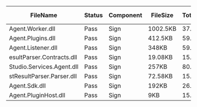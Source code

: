 ﻿ | FileName                  | Status | Component | FileSize | TotalTime(sec) | Upload(sec) | Submit(sec) | SignWait(sec) | Retry Count | 
 |---------------------------|--------|-----------|----------|----------------|-------------|-------------|---------------|-------------|
 | Agent.Worker.dll          | Pass   | Sign      | 1002.5KB | 37.97          | 0.98        | 0.33        | 36.32         | 0           | 
 | Agent.Plugins.dll         | Pass   | Sign      | 412.5KB  | 59.82          | 0.78        | 0.52        | 58.16         | 0           | 
 | Agent.Listener.dll        | Pass   | Sign      | 348KB    | 59.82          | 0.78        | 0.31        | 58.16         | 0           | 
 | esultParser.Contracts.dll | Pass   | Sign      | 19.08KB  | 15.47          | 0.56        | 0.48        | 13.82         | 0           | 
 | Studio.Services.Agent.dll | Pass   | Sign      | 257KB    | 80.75          | 0.75        | 0.32        | 79.1          | 0           | 
 | stResultParser.Parser.dll | Pass   | Sign      | 72.58KB  | 15.47          | 0.63        | 0.46        | 13.82         | 0           | 
 | Agent.Sdk.dll             | Pass   | Sign      | 192KB    | 26.85          | 0.7         | 0.39        | 25.19         | 0           | 
 | Agent.PluginHost.dll      | Pass   | Sign      | 9KB      | 15.47          | 0.5         | 0.67        | 13.82         | 0           | 
